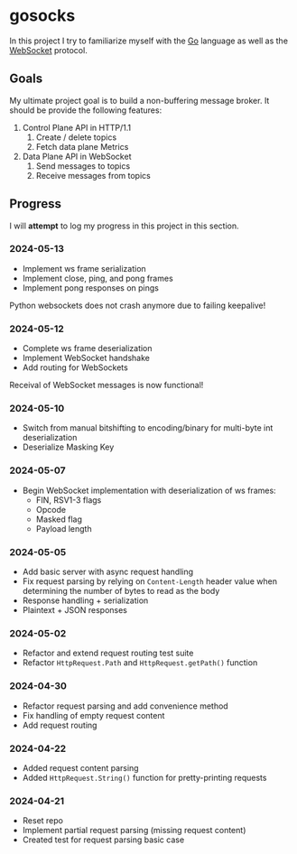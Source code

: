 # gosocks

In this project I try to familiarize myself with the [Go](https://go.dev/) language as well
as the [WebSocket](https://de.wikipedia.org/wiki/WebSocket) protocol.

## Goals

My ultimate project goal is to build a non-buffering message broker.
It should be provide the following features:

1. Control Plane API in HTTP/1.1
    1. Create / delete topics
    2. Fetch data plane Metrics
2. Data Plane API in WebSocket
    1. Send messages to topics
    2. Receive messages from topics

## Progress

I will **attempt** to log my progress in this project in this section.

### 2024-05-13

- Implement ws frame serialization
- Implement close, ping, and pong frames
- Implement pong responses on pings

Python websockets does not crash anymore due to failing keepalive!

### 2024-05-12

- Complete ws frame deserialization
- Implement WebSocket handshake
- Add routing for WebSockets

Receival of WebSocket messages is now functional!

### 2024-05-10

- Switch from manual bitshifting to encoding/binary for multi-byte int deserialization
- Deserialize Masking Key

### 2024-05-07

- Begin WebSocket implementation with deserialization of ws frames:
    - FIN, RSV1-3 flags
    - Opcode
    - Masked flag
    - Payload length

### 2024-05-05

- Add basic server with async request handling
- Fix request parsing by relying on `Content-Length` header value when determining the number of bytes to read as the body
- Response handling + serialization
- Plaintext + JSON responses

### 2024-05-02

- Refactor and extend request routing test suite
- Refactor `HttpRequest.Path` and `HttpRequest.getPath()` function

### 2024-04-30

- Refactor request parsing and add convenience method
- Fix handling of empty request content
- Add request routing

### 2024-04-22

- Added request content parsing
- Added `HttpRequest.String()` function for pretty-printing requests

### 2024-04-21

- Reset repo
- Implement partial request parsing (missing request content)
- Created test for request parsing basic case
